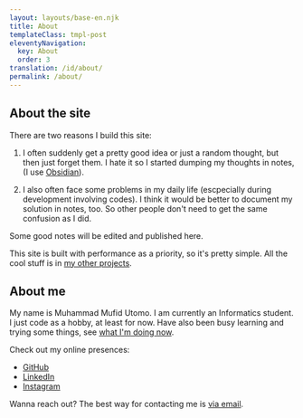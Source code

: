 ```yaml
---
layout: layouts/base-en.njk
title: About
templateClass: tmpl-post
eleventyNavigation:
  key: About
  order: 3
translation: /id/about/
permalink: /about/
---
```


## About the site

There are two reasons I build this site:

1. I often suddenly get a pretty good idea or just a random thought, but then just forget them. I hate it so I started dumping my thoughts in notes, (I use [Obsidian](https://obsidian.md)).

2. I also often face some problems in my daily life (escpecially during development involving codes). I think it would be better to document my solution in notes, too. So other people don't need to get the same confusion as I did.

Some good notes will be edited and published here.

This site is built with performance as a priority, so it's pretty simple. All the cool stuff is in [my other projects](/projects/).

## About me

My name is Muhammad Mufid Utomo. I am currently an Informatics student. I just code as a hobby, at least for now. Have also been busy learning and trying some things, see [what I'm doing now](/now).

Check out my online presences:

- [GitHub](https://github.com/mufidu)
- [LinkedIn](https://linkedin.com/in/mufidu)
- [Instagram](https://instagram.com/mufidu_)

Wanna reach out? The best way for contacting me is [via email](mailto:mufidu@outlook.com).
